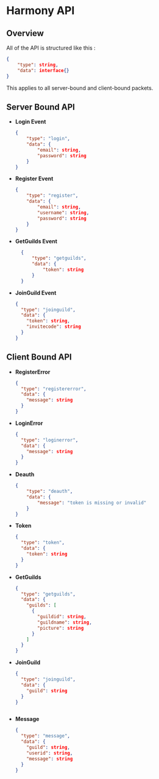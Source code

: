 # Harmony API
## Overview
All of the API is structured like this :
```json
{
    "type": string,
    "data": interface{}
}
```
This applies to all server-bound and client-bound packets.

## Server Bound API
* **Login Event**
	```json
	{
		"type": "login",
		"data": {
			"email": string,
			"password": string
		}
	}
	```
*  **Register Event**
	```json
	{
		"type": "register",
		"data": {
			"email": string,
			"username": string,
			"password": string
		}
	}
	```
* **GetGuilds Event**
  ```json
	{
		"type": "getguilds",
		"data": {
			"token": string
		}
	}
	```
* **JoinGuild Event**
  ```json
  {
    "type": "joinguild",
    "data": {
      "token": string,
      "invitecode": string
    }
  }
  ```

## Client Bound API
* **RegisterError**
  ```json
  {
    "type": "registererror",
    "data": {
      "message": string
    }
  }
  ```
* **LoginError**
  ```json
  {
    "type": "loginerror",
    "data": {
      "message": string
    }
  }
    ```
* **Deauth**
	```json
	{
		"type": "deauth",
		"data": {
			"message": "token is missing or invalid"
		}
	}
	```
* **Token**
  ```json
  {
    "type": "token",
    "data": {
      "token": string
    }
  }
  ```
* **GetGuilds**
  ```json
  {
    "type": "getguilds",
    "data": {
      "guilds": [
        {
          "guildid": string,
          "guildname": string,
          "picture": string
        }
      ]
    }
  }
  ```
* **JoinGuild**
  ```json
  {
    "type": "joinguild",
    "data": {
      "guild": string
    }
  }
  ```

  ```
* **Message**
  ```json
  {
    "type": "message",
    "data": {
      "guild": string,
      "userid": string,
      "message": string
    }
  }
  ```
